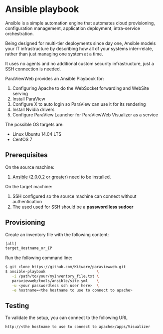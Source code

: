 # Ansible playbook

Ansible is a simple automation engine that automates cloud provisioning, configuration management, application deployment, intra-service orchestration.

Being designed for multi-tier deployments since day one, Ansible models your IT infrastructure by describing how all of your systems inter-relate, rather than just managing one system at a time.

It uses no agents and no additional custom security infrastructure, just a SSH connection is needed.

ParaViewWeb provides an Ansible Playbook for:

1) Configuring Apache to do the WebSocket forwarding and WebSite serving
2) Install ParaView
3) Configure X to auto login so ParaView can use it for its rendering
4) Install Nvidia drivers
5) Configure ParaView Launcher for ParaViewWeb Visualizer as a service

The possible OS targets are:

- Linux Ubuntu 14.04 LTS
- CentOS 7

## Prerequisites

On the source machine:

1) [Ansible (2.0.0.2 or greater)](http://www.ansible.com/) need to be installed.

On the target machine:

1) SSH configured so the source machine can connect without authentication
2) The used used for SSH should be a __password less sudoer__

## Provisioning

Create an inventory file with the following content:

```myInventory_file.txt
[all]
target_Hostname_or_IP
```

Run the following command line:

```sh
$ git clone https://github.com/Kitware/paraviewweb.git
$ ansible-playbook                       \
   -i /path/to/your/myInventory_file.txt \
   paraviewweb/tools/ansible/site.yml    \
   -u <your passwordless ssh user here>  \
   -e hostname=<the hostname to use to connect to apache>
```

## Testing

To validate the setup, you can connect to the following URL

```
http://<the hostname to use to connect to apache>/apps/Visualizer
```
